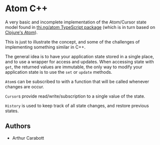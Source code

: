 # Atom C++

A very basic and incomplete implementation of the Atom/Cursor state model found
in [thi.ng/atom TypeScript package](https://github.com/thi-ng/umbrella/tree/develop/packages/atom) (which is in turn
based on [Clojure's Atom](https://clojuredocs.org/clojure.core/atom)).

This is just to illustrate the concept, and some of the challenges of implementing something similar in C++.

The general idea is to have your application state stored in a single place, and to use a wrapper for access and
updates. When accessing state with `get`, the returned values are immutable, the only way to modify your application
state is to use the `set` or `update` methods.

`Atom`s can be subscribed to with a function that will be called whenever changes are occur.

`Cursor`s provide read/write/subscription to a single value of the state.

`History` is used to keep track of all state changes, and restore previous states.

## Authors

- Arthur Carabott
